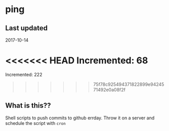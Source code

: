 # ping

## Last updated
2017-10-14

<<<<<<< HEAD
Incremented: 68
=======
Incremented: 222
>>>>>>> 75f78c925494371822899e9424571492e0a08f2f

## What is this?? 
Shell scripts to push commits to github errday. Throw it on a server and schedule the script with `cron`
